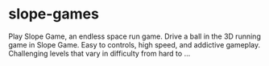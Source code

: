 # slope-games
Play Slope Game, an endless space run game. Drive a ball in the 3D running game in Slope Game. Easy to controls, high speed, and addictive gameplay. Challenging levels that vary in difficulty from hard to ...
